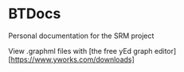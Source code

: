 # BTDocs
Personal documentation for the SRM project

View .graphml files with [the free yEd graph editor][https://www.yworks.com/downloads]


